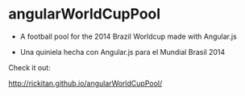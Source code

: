 angularWorldCupPool
===================

- A football pool for the 2014 Brazil Worldcup made with Angular.js

- Una quiniela hecha con Angular.js para el Mundial Brasil 2014

Check it out: 

http://rickitan.github.io/angularWorldCupPool/

